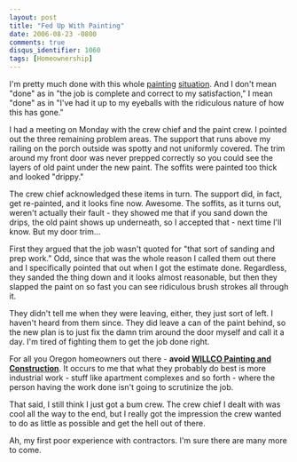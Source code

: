 ```yaml
---
layout: post
title: "Fed Up With Painting"
date: 2006-08-23 -0800
comments: true
disqus_identifier: 1060
tags: [Homeownership]
---
```

I'm pretty much done with this whole
[painting](/archive/2006/08/15/painting-mostly-successful.aspx)
[situation](/archive/2006/08/18/painting-has-become-a-fiasco.aspx). And
I don't mean "done" as in "the job is complete and correct to my
satisfaction," I mean "done" as in "I've had it up to my eyeballs with
the ridiculous nature of how this has gone."
 
 I had a meeting on Monday with the crew chief and the paint crew. I
pointed out the three remaining problem areas. The support that runs
above my railing on the porch outside was spotty and not uniformly
covered. The trim around my front door was never prepped correctly so
you could see the layers of old paint under the new paint. The soffits
were painted too thick and looked "drippy."
 
 The crew chief acknowledged these items in turn. The support did, in
fact, get re-painted, and it looks fine now. Awesome. The soffits, as it
turns out, weren't actually their fault - they showed me that if you
sand down the drips, the old paint shows up underneath, so I accepted
that - next time I'll know. But my door trim...
 
 First they argued that the job wasn't quoted for "that sort of sanding
and prep work." Odd, since that was the whole reason I called them out
there and I specifically pointed that out when I got the estimate done.
Regardless, they sanded the thing down and it looks almost reasonable,
but then they slapped the paint on so fast you can see ridiculous brush
strokes all through it.
 
 They didn't tell me when they were leaving, either, they just sort of
left. I haven't heard from them since. They did leave a can of the paint
behind, so the new plan is to just fix the damn trim around the door
myself and call it a day. I'm tired of fighting them to get the job done
right.
 
 For all you Oregon homeowners out there - **avoid [WILLCO Painting and
Construction](http://www.willcopainting.com/)**. It occurs to me that
what they probably do best is more industrial work - stuff like
apartment complexes and so forth - where the person having the work done
isn't going to scrutinize the job.
 
 That said, I still think I just got a bum crew. The crew chief I dealt
with was cool all the way to the end, but I really got the impression
the crew wanted to do as little as possible and get the hell out of
there.
 
 Ah, my first poor experience with contractors. I'm sure there are many
more to come.
